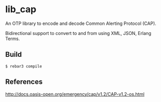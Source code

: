 lib_cap
=====

An OTP library to encode and decode Common Alerting Protocol (CAP).

Bidirectional support to convert to and from using XML, JSON, Erlang Terms.

Build
-----

    $ rebar3 compile

References
----------

http://docs.oasis-open.org/emergency/cap/v1.2/CAP-v1.2-os.html
